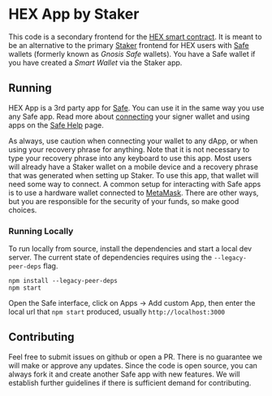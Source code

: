 # HEX App by Staker

This code is a secondary frontend for the [HEX smart contract](https://etherscan.io/address/0x2b591e99afe9f32eaa6214f7b7629768c40eeb39#code). It is meant to be an alternative to the primary [Staker](https://staker.app/) frontend for HEX users with [Safe](https://gnosis-safe.io/) wallets (formerly known as *Gnosis Safe* wallets). You have a Safe wallet if you have created a *Smart Wallet* via the Staker app.

## Running

HEX App is a 3rd party app for [Safe](https://app.safe.global/). You can use it in the same way you use any Safe app. Read more about [connecting](https://help.gnosis-safe.io/en/articles/4689442-why-do-i-need-to-connect-a-signer-wallet) your signer wallet and using apps on the [Safe Help](https://help.gnosis-safe.io/en/) page.

As always, use caution when connecting your wallet to any dApp, or when using your recovery phrase for anything. Note that it is not necessary to type your recovery phrase into any keyboard to use this app. Most users will already have a Staker wallet on a mobile device and a recovery phrase that was generated when setting up Staker. To use this app, that wallet will need some way to connect. A common setup for interacting with Safe apps is to use a hardware wallet connected to [MetaMask](https://metamask.io/). There are other ways, but you are responsible for the security of your funds, so make good choices.

### Running Locally

To run locally from source, install the dependencies and start a local dev server. The current state of dependencies requires using the `--legacy-peer-deps` flag.

```
npm install --legacy-peer-deps
npm start
```

Open the Safe interface, click on Apps -> Add custom App, then enter the local url that `npm start` produced, usually `http://localhost:3000`

## Contributing

Feel free to submit issues on github or open a PR. There is no guarantee we will make or approve any updates. Since the code is open source, you can always fork it and create another Safe app with new features. We will establish further guidelines if there is sufficient demand for contributing.